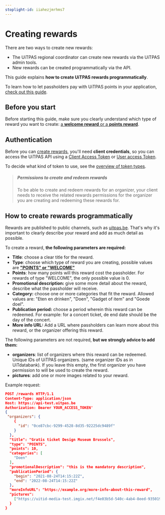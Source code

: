 ```yaml
---
stoplight-id: iiahezjmrhms7
---
```


# Creating rewards

There are two ways to create new rewards:

- The UiTPAS regional coordinator can create new rewards via the UiTPAS admin tools.
- New rewards can be created programmatically via the API.

This guide explains **how to create UiTPAS rewards programmatically**. 

To learn how to let passholders pay with UiTPAS points in your application, [check out this guide](pay-with-UiTPAS-points.md).

## Before you start

Before starting this guide, make sure you clearly understand which type of reward you want to create: [a **welcome reward** or a **points reward**](terminology.md#rewards).

## Authentication

Before you can [create rewards](/reference/uitpas.json/paths/~1rewards/post), you'll need **client credentials**, so you can access the UiTPAS API using a [Client Access Token](https://publiq.stoplight.io/docs/authentication/docs/client-access-token.md) or [User access Token](https://publiq.stoplight.io/docs/authentication/docs/user-access-token.md).

To decide what kind of token to use, see the [overview of token types](https://publiq.stoplight.io/docs/authentication/docs/methods.md).

> ##### Permissions to create and redeem rewards
>
> To be able to create and redeem rewards for an organizer, your client needs to receive the related rewards permissions for the organizer you are creating and redeeming these rewards for.

## How to create rewards programmatically

Rewards are published to public channels, such as [uitpas.be](uitpas.be). That's why it's important to clearly describe your reward and add as much detail as possible.

To create a reward, **the following parameters are required:**
- **Title**: choose a clear title for the reward.
- **Type**: choose which type of reward you are creating, possible values are [ **"POINTS" or "WELCOME"**](terminology.md#rewards)
- **Points**: how many points will this reward cost the passholder. For rewards of type "WELCOME", the only possible value is 0.
- **Promotional description:** give some more detail about the reward, describe what the passholder will receive.
- **Category:** choose one or more categories that fit the reward. Allowed values are: "Eten en drinken", "Doen", "Gadget of item" and "Goede doel".
- **Publication period:** choose a period wherein this reward can be redeemed. For example: for a concert ticket, de end date should be the day of the concert.
- **More info URL:** Add a URL where passholders can learn more about this reward, or the organizer offering this reward.

The following parameters are not required, **but we strongly advice to add them:**
- **organizers**: list of organizers where this reward can be redeemed. Unique IDs of UiTPAS organizers. (same organizer IDs as in UiTdatabank). If you leave this empty, the first organizer you have permission to will be used to create the reward.
- **pictures**: add one or more images related to your reward.



Example request:

```json
POST /rewards HTTP/1.1
Content-Type: application/json
Host: https://api-test.uitpas.be
Authorization: Bearer YOUR_ACCESS_TOKEN'
{
 "organizers": {
    {
      "id": "0ce87cbc-9299-4528-8d35-92225dc9489f"
    }
  },
  "title": "Gratis ticket Design Museum Brussels",
  "type": "POINTS",
  "points": 10,
  "categories": [
    "Doen"
  ],
  "promotionalDescription": "this is the mandatory description",
  "publicationPeriod": {
    "begin": "2021-08-24T14:15:22Z",
    "end": "2022-08-24T14:15:22Z"
  },
  "moreInfoURL": "https://example.org/more-info-about-this-reward",
  "pictures": 
    ["https://uitid-media-test.imgix.net/f4e03b5d-540c-4ab4-8eed-93501994a9fc/design-voordeeljpg?w=500&h=500"]
  }
}
```





